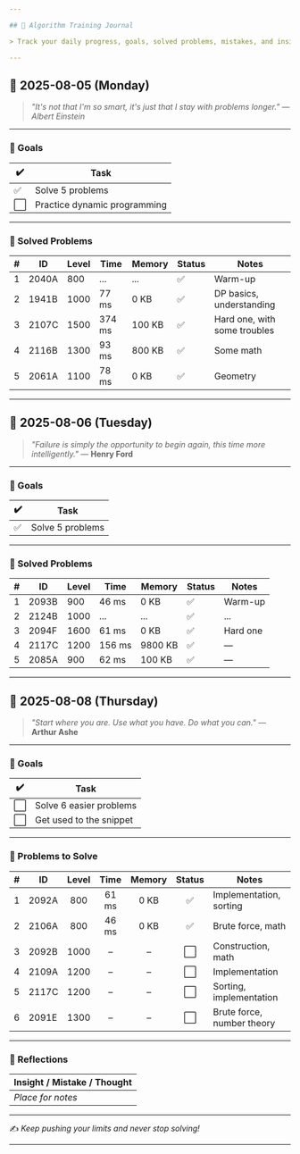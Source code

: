 ```yaml
---

## 📘 Algorithm Training Journal

> Track your daily progress, goals, solved problems, mistakes, and insights.

---
```


## 📅 2025-08-05 (Monday)

> *"It's not that I'm so smart, it's just that I stay with problems longer."*
> — *Albert Einstein*

---

### 🎯 Goals

| ✔️ | Task                         |
| -- | ---------------------------- |
| ✅  | Solve 5 problems             |
| ⬜  | Practice dynamic programming |

---

### 🧩 Solved Problems

|  # | ID    | Level | Time   | Memory | Status | Notes                        |
| -: | ----- | ----- | ------ | ------ | ------ | ---------------------------- |
|  1 | 2040A | 800   | ...    | ...    | ✅      | Warm-up                      |
|  2 | 1941B | 1000  | 77 ms  | 0 KB   | ✅      | DP basics, understanding     |
|  3 | 2107C | 1500  | 374 ms | 100 KB | ✅      | Hard one, with some troubles |
|  4 | 2116B | 1300  | 93 ms  | 800 KB | ✅      | Some math                    |
|  5 | 2061A | 1100  | 78 ms  | 0 KB   | ✅      | Geometry                     |

---

## 📅 2025-08-06 (Tuesday)

> *"Failure is simply the opportunity to begin again, this time more intelligently."*
> — **Henry Ford**

---

### 🎯 Goals

| ✔️ | Task             |
| -- | ---------------- |
| ✅  | Solve 5 problems |

---

### 🧩 Solved Problems

|  # | ID    | Level | Time   | Memory  | Status | Notes    |
| -: | ----- | ----- | ------ | ------- | ------ | -------- |
|  1 | 2093B | 900   | 46 ms  | 0 KB    | ✅      | Warm-up  |
|  2 | 2124B | 1000  | ...    | ...     | ✅      | ...      |
|  3 | 2094F | 1600  | 61 ms  | 0 KB    | ✅      | Hard one |
|  4 | 2117C | 1200  | 156 ms | 9800 KB | ✅      | —        |
|  5 | 2085A | 900   | 62 ms  | 100 KB  | ✅      | —        |

---

## 📅 2025-08-08 (Thursday)

> *"Start where you are. Use what you have. Do what you can."*
> — **Arthur Ashe**

---

### 🎯 Goals

| ✔️ | Task                    |
| -- | ----------------------- |
| ⬜  | Solve 6 easier problems |
| ⬜  | Get used to the snippet |

---

### 🧩 Problems to Solve

|  # | ID    | Level |  Time | Memory | Status | Notes                      |
| -: | ----- | :---: | :---: | :----: | :----: | -------------------------- |
|  1 | 2092A |  800  | 61 ms |  0 KB  |    ✅   | Implementation, sorting    |
|  2 | 2106A |  800  | 46 ms |  0 KB  |    ✅   | Brute force, math          |
|  3 | 2092B |  1000 |   –   |    –   |    ⬜   | Construction, math         |
|  4 | 2109A |  1200 |   –   |    –   |    ⬜   | Implementation             |
|  5 | 2117C |  1200 |   –   |    –   |    ⬜   | Sorting, implementation    |
|  6 | 2091E |  1300 |   –   |    –   |    ⬜   | Brute force, number theory |

---

### 🧠 Reflections

| Insight / Mistake / Thought |
| --------------------------- |
| *Place for notes*           |

---

✍️ *Keep pushing your limits and never stop solving!*

---